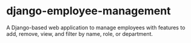 # django-employee-management
A Django-based web application to manage employees with features to add, remove, view, and filter by name, role, or department.

